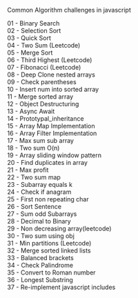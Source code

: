 Common Algorithm challenges in javascript

01 - Binary Search\
02 - Selection Sort\
03 - Quick Sort\
04 - Two Sum (Leetcode)\
05 - Merge Sort\
06 - Third Highest (Leetcode)\
07 - Fibonacci (Leetcode)\
08 - Deep Clone nested arrays\
09 - Check parentheses\
10 - Insert num into sorted array\
11 - Merge sorted array\
12 - Object Destructuring\
13 - Async Await\
14 - Prototypal_inheritance\
15 - Array Map Implementation\
16 - Array Filter Implementation\
17 - Max sum sub array\
18 - Two sum O(n)\
19 - Array sliding window pattern\
20 - Find duplicates in array\
21 - Max profit\
22 - Two sum map\
23 - Subarray equals k\
24 - Check if anagram\
25 - First non repeating char\
26 - Sort Sentence\
27 - Sum odd Subarrays\
28 - Decimal to Binary\
29 - Non decreasing array(leetcode)\
30 - Two sum using obj\
31 - Min partitions (Leetcode)\
32 - Merge sorted linked lists\
33 - Balanced brackets\
34 - Check Palindrome\
35 - Convert to Roman number\
36 - Longest Substring\
37 - Re-implement javascript includes

